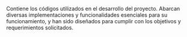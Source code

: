Contiene los códigos utilizados en el desarrollo del proyecto. Abarcan diversas implementaciones y funcionalidades esenciales para su funcionamiento, y han sido diseñados para cumplir con los objetivos y requerimientos solicitados.
 
